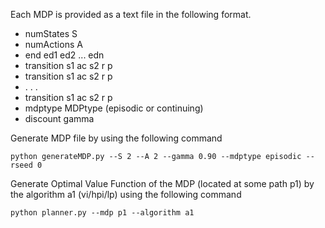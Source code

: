 Each MDP is provided as a text file in the following format.
- numStates S
- numActions A
- end ed1 ed2 ... edn
- transition s1 ac s2 r p
- transition s1 ac s2 r p
- . . .
- transition s1 ac s2 r p
- mdptype MDPtype (episodic or continuing)
- discount gamma

Generate MDP file by using the following command

``python generateMDP.py --S 2 --A 2 --gamma 0.90 --mdptype episodic --rseed 0``

Generate Optimal Value Function of the MDP (located at some path p1) by the algorithm a1 (vi/hpi/lp) using the following command

``python planner.py --mdp p1 --algorithm a1``